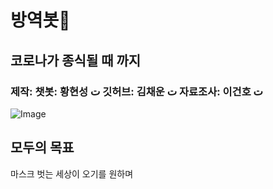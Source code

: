 # 방역봇👀
## 코로나가 종식될 때 까지
### 제작: 챗봇: 황현성 ت 깃허브: 김채운 ت 자료조사: 이건호 ت
![Image](https://cdn.pixabay.com/photo/2021/02/22/00/06/disinfection-6038290_960_720.jpg)

 
 


## 모두의 목표

마스크 벗는 세상이 오기를 원하며
